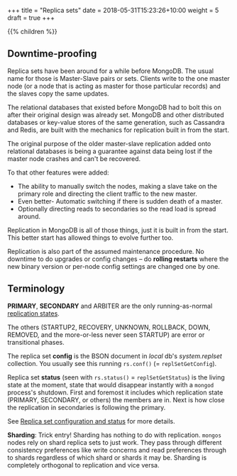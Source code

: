 +++
title = "Replica sets"
date =  2018-05-31T15:23:26+10:00
weight = 5
draft = true
+++

{{% children %}}

## Downtime-proofing

Replica sets have been around for a while before MongoDB. The usual name for those is Master-Slave pairs or sets. Clients write to the one master node (or a node that is acting as master for those particular records) and the slaves copy the same updates.

The relational databases that existed before MongoDB had to bolt this on after their original design was already set. MongoDB and other distributed databases or key-value stores of the same generation, such as Cassandra and Redis, are built with the mechanics for replication built in from the start.

The original purpose of the older master-slave replication added onto relational databases is being a guarantee against data being lost if the master node crashes and can't be recovered.

To that other features were added:

* The ability to manually switch the nodes, making a slave take on the primary role and directing the client traffic to the new master.
* Even better- Automatic switching if there is sudden death of a master.
* Optionally directing reads to secondaries so the read load is spread around.

Replication in MongoDB is all of those things, just it is built in from the start. This better start has allowed things to evolve further too.

Replication is also part of the assumed maintenance procedure. No downtime to do upgrades or config changes &ndash; do **rolling restarts** where the new binary version or per-node config settings are changed one by one.

## Terminology

**PRIMARY**, **SECONDARY** and ARBITER are the only running-as-normal [replication states](https://docs.mongodb.com/manual/reference/replica-states/).

The others (STARTUP2, RECOVERY, UNKNOWN, ROLLBACK, DOWN, REMOVED, and the more-or-less never seen STARTUP) are error or transitional phases.

The replica set **config** is the BSON document in _local_ db's _system.replset_ collection. You usually see this running `rs.conf()` (= `replSetGetConfig`).

Replica set **status** (seen with `rs.status()` = `replSetGetStatus`) is the living state at the moment, state that would disappear instantly with a `mongod` process's shutdown. First and foremost it includes which replication state (PRIMARY, SECONDARY, or others) the members are in. Next is how close the replication in secondaries is following the primary.

See [Replica set configuration and status](config_and_status) for more details.

**Sharding**: Trick entry! Sharding has nothing to do with replication. `mongos` nodes rely on shard replica sets to just work. They pass through different consistency preferences like write concerns and read preferences through to shards regardless of which shard or shards it may be. Sharding is completely orthogonal to replication and vice versa.

